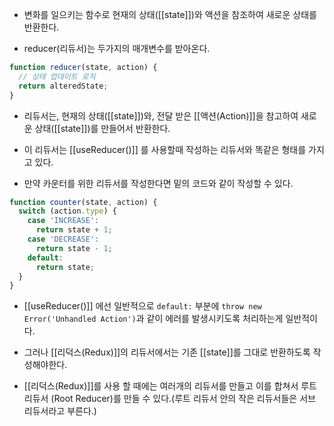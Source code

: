- 변화를 일으키는 함수로 현재의 상태([[state]])와 액션을 참조하여 새로운 상태를 반환한다.

- reducer(리듀서)는 두가지의 매개변수를 받아온다.

```jsx
function reducer(state, action) {
  // 상태 업데이트 로직
  return alteredState;
}
```

- 리듀서는, 현재의 상태([[state]])와, 전달 받은 [[액션(Action)]]을 참고하여 새로운 상태([[state]])를 만들어서 반환한다.
- 이 리듀서는 [[useReducer()]] 를 사용할때 작성하는 리듀서와 똑같은 형태를 가지고 있다.

- 만약 카운터를 위한 리듀서를 작성한다면 밑의 코드와 같이 작성할 수 있다.

```jsx
function counter(state, action) {
  switch (action.type) {
    case 'INCREASE':
      return state + 1;
    case 'DECREASE':
      return state - 1;
    default:
      return state;
  }
}
```

- [[useReducer()]] 에선 일반적으로 `default:` 부분에 `throw new Error('Unhandled Action')`과 같이 에러를 발생시키도록 처리하는게 일반적이다.
- 그러나 [[리덕스(Redux)]]의 리듀서에서는 기존 [[state]]를 그대로 반환하도록 작성해야한다.

- [[리덕스(Redux)]]를 사용 할 때에는 여러개의 리듀서를 만들고 이를 합쳐서 루트 리듀서 (Root Reducer)를 만들 수 있다.(루트 리듀서 안의 작은 리듀서들은 서브 리듀서라고 부른다.)